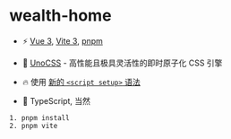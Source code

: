# wealth-home

- ⚡️ [Vue 3](https://github.com/vuejs/vue-next), [Vite 3](https://github.com/vitejs/vite), [pnpm](https://pnpm.js.org/)

- 🎨 [UnoCSS](https://github.com/unocss/unocss) - 高性能且极具灵活性的即时原子化 CSS 引擎

- 🔥 使用 [新的 `<script setup>` 语法](https://github.com/vuejs/rfcs/pull/227)

- 🦾 TypeScript, 当然


```
1. pnpm install
2. pnpm vite
```
